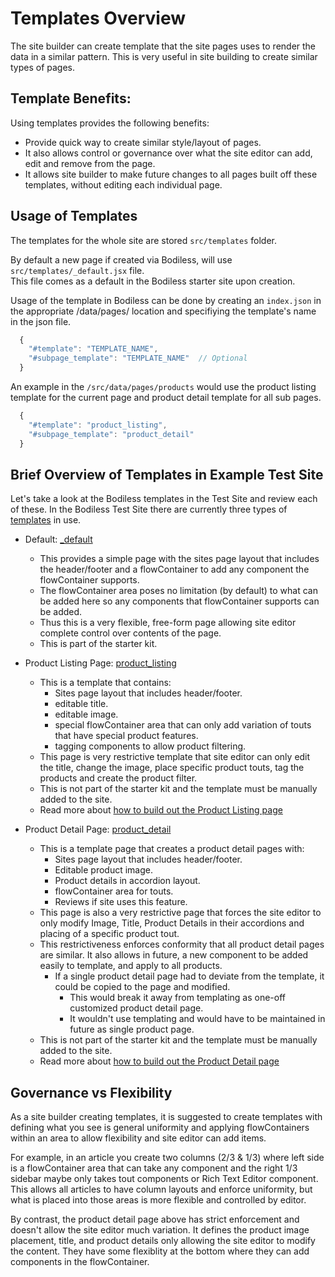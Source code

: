 # Templates Overview

The site builder can create template that the site pages uses to render the data
in a similar pattern. This is very useful in site building to create similar types of pages.

## Template Benefits:

Using templates provides the following benefits:

* Provide quick way to create similar style/layout of pages.
* It also allows control or governance over what the site editor can
  add, edit and remove from the page.
* It allows site builder to make future changes to all pages built off these
  templates, without editing each individual page.

## Usage of Templates

The templates for the whole site are stored `src/templates` folder.

By default a new page if created via Bodiless, will use `src/templates/_default.jsx` file.  
This file comes as a default in the Bodiless starter site upon creation. 

Usage of the template in Bodiless can be done by creating an `index.json` in the
appropriate /data/pages/ location and specifiying the template's name in the
json file.

```js
  {
    "#template": "TEMPLATE_NAME",
    "#subpage_template": "TEMPLATE_NAME"  // Optional 
  }
```

An example in the `/src/data/pages/products` would use the product listing
template for the current page and product detail template for all sub pages.
```js
  {
    "#template": "product_listing",
    "#subpage_template": "product_detail"
  }
```

## Brief Overview of Templates in Example Test Site

Let's take a look at the Bodiless templates in the Test Site and review each of
these. In the Bodiless Test Site there are currently three types of
[templates](https://github.com/johnsonandjohnson/Bodiless-JS/tree/master/examples/test-site/src/templates)
in use.

* Default: [_default](https://github.com/johnsonandjohnson/Bodiless-JS/blob/master/examples/test-site/src/templates/_default.jsx)
  * This provides a simple page with the sites page layout that includes the
    header/footer and a flowContainer to add any component the flowContainer
    supports.
  * The flowContainer area poses no limitation (by default) to what can be added
    here so any components that flowContainer supports can be added.
  * Thus this is a very flexible, free-form page allowing site editor complete control over
    contents of the page.
  * This is part of the starter kit.

* Product Listing Page: [product_listing](https://github.com/johnsonandjohnson/Bodiless-JS/blob/master/examples/test-site/src/templates/product_listing.jsx)
  * This is a template that contains:
    * Sites page layout that includes header/footer.
    * editable title.
    * editable image.
    * special flowContainer area that can only add variation of touts that have
    special product features.
    * tagging components to allow product filtering.
  * This page is very restrictive template that site editor can only edit the
    title, change the image, place specific product touts, tag the products and
    create the product filter.
  * This is not part of the starter kit and the template must be manually added to the
    site.
  * Read more about [how to build out the Product Listing page](./PLP.md)      

* Product Detail Page: [product_detail](https://github.com/johnsonandjohnson/Bodiless-JS/blob/master/examples/test-site/src/templates/product_detail.jsx)
  * This is a template page that creates a product detail pages with:
    * Sites page layout that includes header/footer.
    * Editable product image.
    * Product details in accordion layout.
    * flowContainer area for touts.
    * Reviews if site uses this feature.
  * This page is also a very restrictive page that forces the site editor to only
    modify Image, Title, Product Details in their accordions and placing of a
    specific product tout.
  * This restrictiveness enforces conformity that all product detail pages are
    similar. It also allows in future, a new component to be added easily to
    template, and apply to all products.
    * If a single product detail page had to deviate from the template, it could
      be copied to the page and modified. 
      * This would break it away from templating as one-off customized product
        detail page.
      * It wouldn't use templating and would have to be maintained in future as
        single product page.
  * This is not part of the starter kit and the template must be manually added
    to the site.
  * Read more about [how to build out the Product Detail page](./PDP.md)

## Governance vs Flexibility

As a site builder creating templates, it is suggested to create templates with
defining what you see is general uniformity and applying flowContainers within
an area to allow flexibility and site editor can add items.

For example, in an article you create two columns (2/3 & 1/3) where left side is
a flowContainer area that can take any component and the right 1/3 sidebar maybe
only takes tout components or Rich Text Editor component. This allows all
articles to have column layouts and enforce uniformity, but what is placed into
those areas is more flexible and controlled by editor.

By contrast, the product detail page above has strict enforcement and doesn't
allow the site editor much variation. It defines the product image placement,
title, and product details only allowing the site editor to modify the content.
They have some flexiblity at the bottom where they can add components in the
flowContainer.

